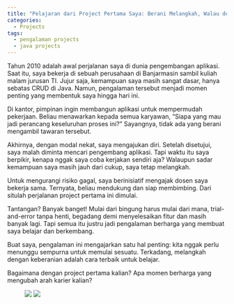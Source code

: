 ```yaml
---
title: "Pelajaran dari Project Pertama Saya: Berani Melangkah, Walau dengan Modal Nekat"
categories:
  - Projects
tags:
  - pengalaman projects
  - java projects
---
```


Tahun 2010 adalah awal perjalanan saya di dunia pengembangan aplikasi. Saat itu, saya bekerja di sebuah perusahaan di Banjarmasin sambil kuliah malam jurusan TI. Jujur saja, kemampuan saya masih sangat dasar, hanya sebatas CRUD di Java. Namun, pengalaman tersebut menjadi momen penting yang membentuk saya hingga hari ini.

Di kantor, pimpinan ingin membangun aplikasi untuk mempermudah pekerjaan. Beliau menawarkan kepada semua karyawan, “Siapa yang mau jadi perancang keseluruhan proses ini?” Sayangnya, tidak ada yang berani mengambil tawaran tersebut.

Akhirnya, dengan modal nekat, saya mengajukan diri. Setelah disetujui, saya malah diminta mencari pengembang aplikasi. Tapi waktu itu saya berpikir, kenapa nggak saya coba kerjakan sendiri aja? Walaupun sadar kemampuan saya masih jauh dari cukup, saya tetap melangkah.

Untuk mengurangi risiko gagal, saya berinisiatif mengajak dosen saya bekerja sama. Ternyata, beliau mendukung dan siap membimbing. Dari situlah perjalanan project pertama ini dimulai.

Tantangan? Banyak banget! Mulai dari bingung harus mulai dari mana, trial-and-error tanpa henti, begadang demi menyelesaikan fitur dan masih banyak lagi. Tapi semua itu justru jadi pengalaman berharga yang membuat saya belajar dan berkembang.

Buat saya, pengalaman ini mengajarkan satu hal penting: kita nggak perlu menunggu sempurna untuk memulai sesuatu. Terkadang, melangkah dengan keberanian adalah cara terbaik untuk belajar.

Bagaimana dengan project pertama kalian? Apa momen berharga yang mengubah arah karier kalian?

<figure class="second">
	<img src="https://rizki-y.github.io/assets/images/2025-02-04-project-pertama/pp1.jpg">
	<img src="https://rizki-y.github.io/assets/images/2025-02-04-project-pertama/pp2.jpg">
</figure>

